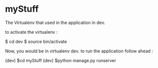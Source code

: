 # myStuff



The Virtualenv that used in the application in dev.


to activate the virtualenv : 

$ cd dev
$ source bin/activate

Now, you would be in virtualenv dev. to run the application follow ahead :


(dev) $cd myStuff
(dev) $python manage.py runserver
